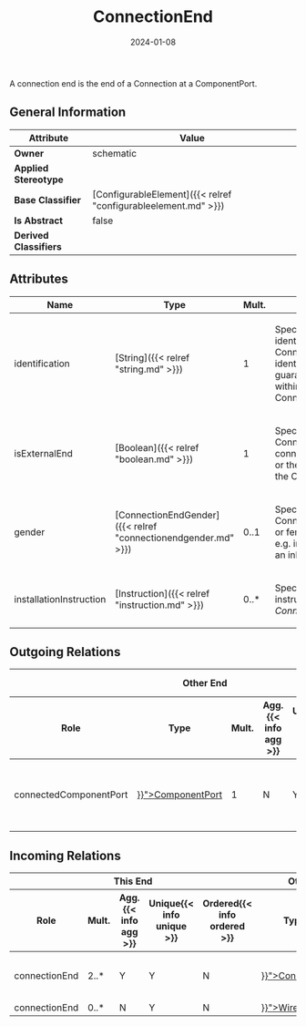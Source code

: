 ﻿---
title: ConnectionEnd
toc: false
type: specs
date: "2024-01-08"
draft: false
specification: VEC
version: 2.1.0
documentType: "Recommendation"
elementType: Class
classes:
  - ConnectionEnd
menu_name: vec-2.1.0
---
<p> A connection end is the end of a Connection at a ComponentPort.      </p>

## General Information

| Attribute               | Value |
|-------------------------|-------|
| **Owner**               | schematic |
| **Applied Stereotype**  |   |
| **Base Classifier**     | [ConfigurableElement]({{< relref "configurableelement.md" >}})<br/>  |
| **Is Abstract**         | false |
| **Derived Classifiers** |   |

## Attributes
|  Name  |  Type  |  Mult.  |  Description  |  Owning Classifier  |
|--------|--------|---------|---------------|--------------|
|identification| [String]({{< relref "string.md" >}}) | 1 | <p> Specifies a unique identification of the ConnectionEnd. The identification is guaranteed to be unique within the ConnectionSpecification.      </p> | [ConnectionEnd]({{< relref "connectionend.md" >}}) |
|isExternalEnd| [Boolean]({{< relref "boolean.md" >}}) | 1 | <p>Specifies if the ConnectionEnd is connected to the internal or the external side of the ComponentPort.  </p> | [ConnectionEnd]({{< relref "connectionend.md" >}}) |
|gender| [ConnectionEndGender]({{< relref "connectionendgender.md" >}}) | 0..1 | <p>Specifies if the ConnectionEnd is male or female. This may be e.g. important in case of an inliner. </p> | [ConnectionEnd]({{< relref "connectionend.md" >}}) |
|installationInstruction| [Instruction]({{< relref "instruction.md" >}}) | 0..* | <p> Specifies installation instruction for the <i>ConnectionEnd</i>.      </p> | [ConnectionEnd]({{< relref "connectionend.md" >}}) |

## Outgoing Relations
<table>
    <thead>
        <tr>
           <th colspan="6">Other End</th>
           <th colspan="1">This End</th>
           <th colspan="1">General</th>
        </tr>
        <tr>
           <th>Role</th>
           <th>Type</th>
           <th>Mult.</th>
           <th>Agg.{{< info agg >}}</th>
           <th>Unique{{< info unique >}}</th>
           <th>Ordered{{< info ordered >}}</th>
           <th>Mult.</th>
           <th>Description</th>
        </tr>
    <thead>
    <tbody>
    <tr>
        <td>connectedComponentPort</td>
        <td><a href="{{< relref "componentport.md" >}}">ComponentPort</a></td>
        <td>1</td>
        <td>N</td>
        <td>Y</td>
        <td>N</td>
        <td>0..*</td>
        <td>References the ComponentPort that is connected by the ConnectionEnd.</td>
    </tr>
    </tbody>
</table>

##  Incoming Relations
<table>
    <thead>
        <tr>
           <th colspan="5">This End</th>
           <th colspan="2">Other End</th>
           <th colspan="1">General</th>
        </tr>
        <tr>
           <th>Role</th>
           <th>Mult.</th>
           <th>Agg.{{< info agg >}}</th>
           <th>Unique{{< info unique >}}</th>
           <th>Ordered{{< info ordered >}}</th>
           <th>Type</th>
           <th>Mult.</th>
           <th>Description</th>
        </tr>
    <thead>
    <tbody>
    <tr>
        <td>connectionEnd</td>
        <td>2..*</td>
        <td>Y</td>
        <td>Y</td>
        <td>N</td>
        <td><a href="{{< relref "connection.md" >}}">Connection</a></td>
        <td>1</td>
        <td>Specifies the ConnectionEnds of the Connection.</td>
    </tr>
    <tr>
        <td>connectionEnd</td>
        <td>0..*</td>
        <td>N</td>
        <td>Y</td>
        <td>N</td>
        <td><a href="{{< relref "wireend.md" >}}">WireEnd</a></td>
        <td>0..*</td>
        <td></td>
    </tr>
    </tbody>
</table>



